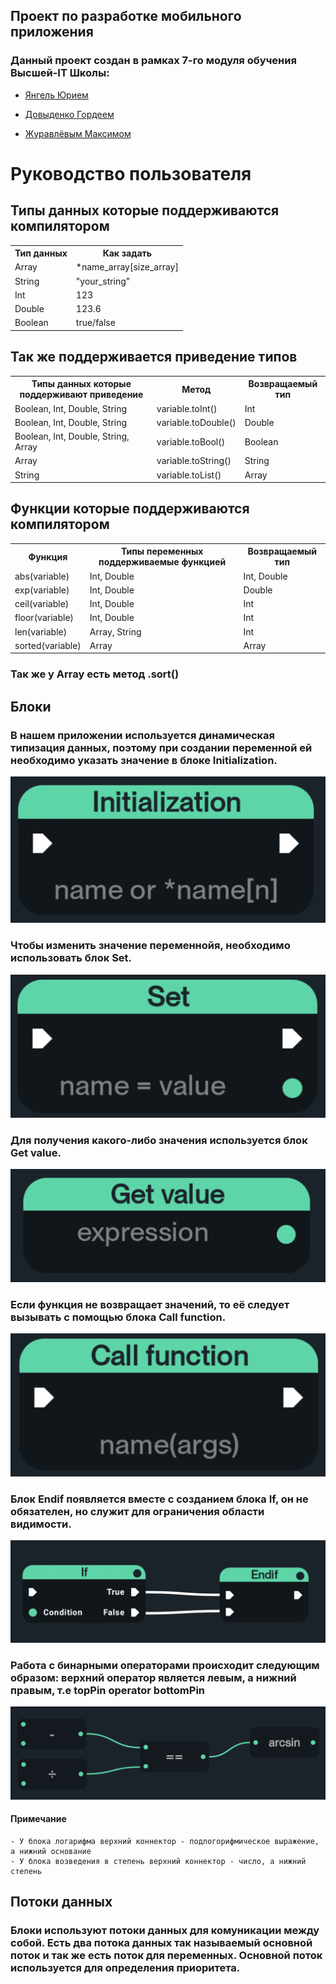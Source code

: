 ## Проект по разработке мобильного приложения
### Данный проект создан в рамках 7-го модуля обучения Высшей-IT Школы:

- [Янгель Юрием](https://github.com/rendivy)

- [Довыденко Гордеем](https://github.com/StaZisS)

- [Журавлёвым Максимом](https://github.com/kubavsop)

# Руководство пользователя
## Типы данных которые поддерживаются компилятором
<table>
    <tr>
        <th>Тип данных</th>
        <th>Как задать</th>
    </tr>
    <tr>
        <td>Array</td>
        <td>*name_array[size_array]</td>
    </tr>
    <tr>
        <td>String</td>
        <td>"your_string"</td>
    </tr>
    <tr>
        <td>Int</td>
        <td>123</td>
    </tr>
     <tr>
        <td>Double</td>
        <td>123.6</td>
    </tr>
     <tr>
        <td>Boolean</td>
        <td>true/false</td>
    </tr>
</table>

## Так же поддерживается приведение типов

<table>
    <tr>
        <th>Типы данных которые поддерживают приведение</th>
        <th>Метод</th>
        <th>Возвращаемый тип</th>
    </tr>
    <tr>
        <td>Boolean, Int, Double, String</td>
        <td>variable.toInt()</td>
        <td>Int</td>
    </tr>
    <tr>
        <td>Boolean, Int, Double, String</td>
        <td>variable.toDouble()</td>
        <td>Double</td>
    </tr>
    <tr>
        <td>Boolean, Int, Double, String, Array</td>
        <td>variable.toBool()</td>
        <td>Boolean</td>
    </tr>
    <tr>
        <td>Array</td>
        <td>variable.toString()</td>
        <td>String</td>
    </tr>
    <tr>
        <td>String</td>
        <td>variable.toList()</td>
        <td>Array</td>
    </tr>
   
</table>

## Функции которые поддерживаются компилятором

<table>
    <tr>
        <th>Функция</th>
        <th>Типы переменных поддерживаемые функцией</th>
        <th>Возвращаемый тип</th>
    </tr>
    <tr>
        <td>abs(variable)</td>
        <td>Int, Double</td>
        <td>Int, Double</td>
    </tr>
    <tr>
        <td>exp(variable)</td>
        <td>Int, Double</td>
        <td>Double</td>
    </tr>
    <tr>
        <td>ceil(variable)</td>
        <td>Int, Double</td>
        <td>Int</td>
    </tr>
    <tr>
        <td>floor(variable)</td>
        <td>Int, Double</td>
        <td>Int</td>
    </tr>
    <tr>
        <td>len(variable)</td>
        <td>Array, String</td>
        <td>Int</td>
    </tr>
    <tr>
        <td>sorted(variable)</td>
        <td>Array</td>
        <td>Array</td>
    </tr>
</table>

### Так же у Array есть метод .sort()

## Блоки

### В нашем приложении используется динамическая типизация данных, поэтому при создании переменной ей необходимо указать значение в блоке Initialization.

<p>
<img src="app/src/main/java/com/example/android_blueprint/image/initialization.png">
</p>

### Чтобы изменить значение переменнойя, необходимо использовать блок Set.

<p>
<img src="app/src/main/java/com/example/android_blueprint/image/set.png">
</p>

### Для получения какого-либо значения используется блок Get value.

<p>
<img src="app/src/main/java/com/example/android_blueprint/image/get_value.png">
</p>

### Если функция не возвращает значений, то её следует вызывать с помощью блока Call function.

<p>
<img src="app/src/main/java/com/example/android_blueprint/image/call_function.png">
</p>

### Блок Endif появляется вместе с созданием блока If, он не обязателен, но служит для ограничения области видимости.

<p>
<img src="app/src/main/java/com/example/android_blueprint/image/endif.png">
</p>

### Работа с бинарными операторами происходит следующим образом: верхний оператор является левым, а нижний правым, т.е topPin operator bottomPin

<p>
<img src="app/src/main/java/com/example/android_blueprint/image/binary_operator.png">
</p>

#### Примечание
    - У блока логарифма верхний коннектор - подлогорифмическое выражение, а нижний основание
    - У блока возведения в степень верхний коннектор - число, а нижний степень


## Потоки данных

### Блоки используют потоки данных для комуникации между собой. Есть два потока данных так называемый основной поток и так же есть поток для переменных. Основной поток используется для определения приоритета.
